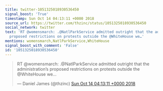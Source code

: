 ```yaml
---
title: twitter-1051325018930536450
signal_boost: 'True'
timestamp: Sun Oct 14 04:13:11 +0000 2018
source_url: https://twitter.com/thzinc/status/1051325018930536450
social_network: twitter
text: 'RT @womensmarch: .@NatlParkService admitted outright that the administration’s
  proposed restrictions on protests outside the @WhiteHouse we…'
mentions: womensmarch,NatlParkService,WhiteHouse
signal_boost_with_comment: 'False'
id: '1051325018930536450'
---
```


<blockquote class="twitter-tweet"><p lang="en" dir="ltr">RT @womensmarch: .@NatlParkService admitted outright that the administration’s proposed restrictions on protests outside the @WhiteHouse we…</p>&mdash; Daniel James (@thzinc) <a href="https://twitter.com/thzinc/status/1051325018930536450">Sun Oct 14 04:13:11 +0000 2018</a></blockquote> <script async src="https://platform.twitter.com/widgets.js" charset="utf-8"></script>